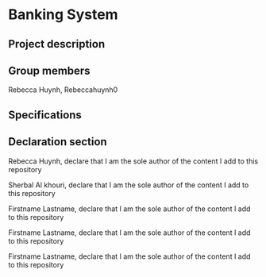# Banking System

## Project description
### 

## Group members
Rebecca Huynh, Rebeccahuynh0


## Specifications


## Declaration section
Rebecca Huynh, declare that I am the sole author of the content I add to this repository 

Sherbal Al khouri, declare that I am the sole author of the content I add to this repository 

Firstname Lastname, declare that I am the sole author of the content I add to this repository 

Firstname Lastname, declare that I am the sole author of the content I add to this repository

Firstname Lastname, declare that I am the sole author of the content I add to this repository 

